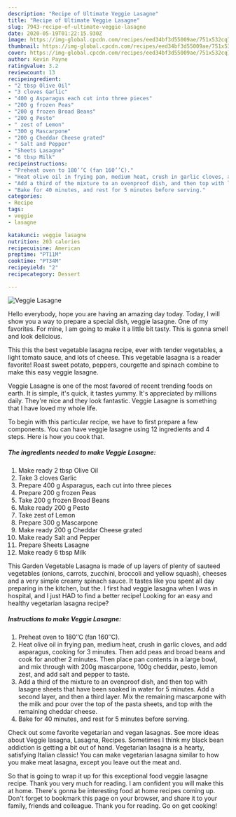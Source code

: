 ```yaml
---
description: "Recipe of Ultimate Veggie Lasagne"
title: "Recipe of Ultimate Veggie Lasagne"
slug: 7943-recipe-of-ultimate-veggie-lasagne
date: 2020-05-19T01:22:15.930Z
image: https://img-global.cpcdn.com/recipes/eed34bf3d55009ae/751x532cq70/veggie-lasagne-recipe-main-photo.jpg
thumbnail: https://img-global.cpcdn.com/recipes/eed34bf3d55009ae/751x532cq70/veggie-lasagne-recipe-main-photo.jpg
cover: https://img-global.cpcdn.com/recipes/eed34bf3d55009ae/751x532cq70/veggie-lasagne-recipe-main-photo.jpg
author: Kevin Payne
ratingvalue: 3.2
reviewcount: 13
recipeingredient:
- "2 tbsp Olive Oil"
- "3 cloves Garlic"
- "400 g Asparagus each cut into three pieces"
- "200 g frozen Peas"
- "200 g frozen Broad Beans"
- "200 g Pesto"
- " zest of Lemon"
- "300 g Mascarpone"
- "200 g Cheddar Cheese grated"
- " Salt and Pepper"
- "Sheets Lasagne"
- "6 tbsp Milk"
recipeinstructions:
- "Preheat oven to 180’’C (fan 160’’C)."
- "Heat olive oil in frying pan, medium heat, crush in garlic cloves, and add asparagus, cooking for 3 minutes. Then add peas and broad beans and cook for another 2 minutes. Then place pan contents in a large bowl, and mix through with 200g mascarpone, 100g cheddar, pesto, lemon zest, and add salt and pepper to taste."
- "Add a third of the mixture to an ovenproof dish, and then top with lasagne sheets that have been soaked in water for 5 minutes. Add a second layer, and then a third layer. Mix the remaining mascarpone with the milk and pour over the top of the pasta sheets, and top with the remaining cheddar cheese."
- "Bake for 40 minutes, and rest for 5 minutes before serving."
categories:
- Recipe
tags:
- veggie
- lasagne

katakunci: veggie lasagne 
nutrition: 203 calories
recipecuisine: American
preptime: "PT11M"
cooktime: "PT34M"
recipeyield: "2"
recipecategory: Dessert

---
```



![Veggie Lasagne](https://img-global.cpcdn.com/recipes/eed34bf3d55009ae/751x532cq70/veggie-lasagne-recipe-main-photo.jpg)

Hello everybody, hope you are having an amazing day today. Today, I will show you a way to prepare a special dish, veggie lasagne. One of my favorites. For mine, I am going to make it a little bit tasty. This is gonna smell and look delicious.

This this the best vegetable lasagna recipe, ever with tender vegetables, a light tomato sauce, and lots of cheese. This vegetable lasagna is a reader favorite! Roast sweet potato, peppers, courgette and spinach combine to make this easy veggie lasagne.

Veggie Lasagne is one of the most favored of recent trending foods on earth. It is simple, it's quick, it tastes yummy. It's appreciated by millions daily. They're nice and they look fantastic. Veggie Lasagne is something that I have loved my whole life.


To begin with this particular recipe, we have to first prepare a few components. You can have veggie lasagne using 12 ingredients and 4 steps. Here is how you cook that.

<!--inarticleads1-->

##### The ingredients needed to make Veggie Lasagne:

1. Make ready 2 tbsp Olive Oil
1. Take 3 cloves Garlic
1. Prepare 400 g Asparagus, each cut into three pieces
1. Prepare 200 g frozen Peas
1. Take 200 g frozen Broad Beans
1. Make ready 200 g Pesto
1. Take  zest of Lemon
1. Prepare 300 g Mascarpone
1. Make ready 200 g Cheddar Cheese grated
1. Make ready  Salt and Pepper
1. Prepare Sheets Lasagne
1. Make ready 6 tbsp Milk


This Garden Vegetable Lasagna is made of up layers of plenty of sauteed vegetables (onions, carrots, zucchini, broccoli and yellow squash), cheeses and a very simple creamy spinach sauce. It tastes like you spent all day preparing in the kitchen, but the. I first had veggie lasagna when I was in hospital, and I just HAD to find a better recipe! Looking for an easy and healthy vegetarian lasagna recipe? 

<!--inarticleads2-->

##### Instructions to make Veggie Lasagne:

1. Preheat oven to 180’’C (fan 160’’C).
1. Heat olive oil in frying pan, medium heat, crush in garlic cloves, and add asparagus, cooking for 3 minutes. Then add peas and broad beans and cook for another 2 minutes. Then place pan contents in a large bowl, and mix through with 200g mascarpone, 100g cheddar, pesto, lemon zest, and add salt and pepper to taste.
1. Add a third of the mixture to an ovenproof dish, and then top with lasagne sheets that have been soaked in water for 5 minutes. Add a second layer, and then a third layer. Mix the remaining mascarpone with the milk and pour over the top of the pasta sheets, and top with the remaining cheddar cheese.
1. Bake for 40 minutes, and rest for 5 minutes before serving.


Check out some favorite vegetarian and vegan lasagnas. See more ideas about Veggie lasagna, Lasagna, Recipes. Sometimes I think my black bean addiction is getting a bit out of hand. Vegetarian lasagna is a hearty, satisfying Italian classic! You can make vegetarian lasagna similar to how you make meat lasagna, except you leave out the meat and. 

So that is going to wrap it up for this exceptional food veggie lasagne recipe. Thank you very much for reading. I am confident you will make this at home. There's gonna be interesting food at home recipes coming up. Don't forget to bookmark this page on your browser, and share it to your family, friends and colleague. Thank you for reading. Go on get cooking!
